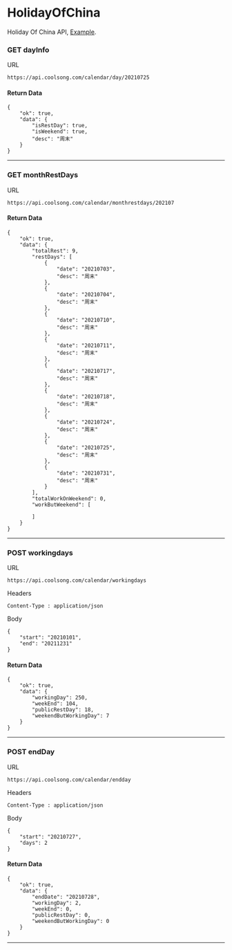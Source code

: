 # HolidayOfChina
Holiday Of China API, [Example](https://api.coolsong.com/today.php).

### GET dayInfo
URL
```
https://api.coolsong.com/calendar/day/20210725
```
#### Return Data
```
{
    "ok": true,
    "data": {
        "isRestDay": true,
        "isWeekend": true,
        "desc": "周末"
    }
}
```
***
### GET monthRestDays
URL
```
https://api.coolsong.com/calendar/monthrestdays/202107
```
#### Return Data
```
{
    "ok": true,
    "data": {
        "totalRest": 9,
        "restDays": [
            {
                "date": "20210703",
                "desc": "周末"
            },
            {
                "date": "20210704",
                "desc": "周末"
            },
            {
                "date": "20210710",
                "desc": "周末"
            },
            {
                "date": "20210711",
                "desc": "周末"
            },
            {
                "date": "20210717",
                "desc": "周末"
            },
            {
                "date": "20210718",
                "desc": "周末"
            },
            {
                "date": "20210724",
                "desc": "周末"
            },
            {
                "date": "20210725",
                "desc": "周末"
            },
            {
                "date": "20210731",
                "desc": "周末"
            }
        ],
        "totalWorkOnWeekend": 0,
        "workButWeekend": [

        ]
    }
}
```
***
### POST workingdays
URL
```
https://api.coolsong.com/calendar/workingdays
```
Headers
```
Content-Type : application/json
```
Body
```
{
    "start": "20210101",
    "end": "20211231"
}
```
#### Return Data

```
{
    "ok": true,
    "data": {
        "workingDay": 250,
        "weekEnd": 104,
        "publicRestDay": 18,
        "weekendButWorkingDay": 7
    }
}
```
***
### POST endDay
URL
```
https://api.coolsong.com/calendar/endday
```
Headers
```
Content-Type : application/json
```
Body
```
{
    "start": "20210727",
    "days": 2
}
```
#### Return Data

```
{
    "ok": true,
    "data": {
        "endDate": "20210728",
        "workingDay": 2,
        "weekEnd": 0,
        "publicRestDay": 0,
        "weekendButWorkingDay": 0
    }
}
```
***
